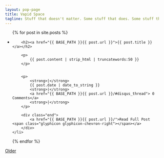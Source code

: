 ```yaml
---
layout: pop-page
title: Vapid Space
tagline: Stuff that doesn't matter. Some stuff that does. Some stuff that falls down the crack.
---
```


<ul class="posts">
  {% for post in site.posts %}
    <li>

    	<h2><a href="{{ BASE_PATH }}{{ post.url }}">{{ post.title }}</a></h2>

    	<p>
    		{{ post.content | strip_html | truncatewords:50 }}
    	</p>

        
        <p>
            <strong>|</strong>
            {{ post.date | date_to_string }}
            <strong>|</strong>
            <a href="{{ BASE_PATH }}{{ post.url }}/#disqus_thread"> 0 Comments</a>
            <strong>|</strong>
        </p>

    	<div class="end">
    		<a href="{{ BASE_PATH }}{{ post.url }}/">Read Full Post <span class="glyphicon glyphicon-chevron-right"></span></a>
    	</div>
    </li>
  {% endfor %}
</ul>

<a href="archive.html" class="btn btn-default">Older</a>



